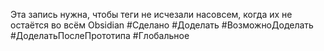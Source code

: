 Эта запись нужна, чтобы теги не исчезали насовсем, когда их не остаётся во всём Obsidian
#Сделано 
#Доделать 
#ВозможноДоделать 
#ДоделатьПослеПрототипа 
#Глобальное 